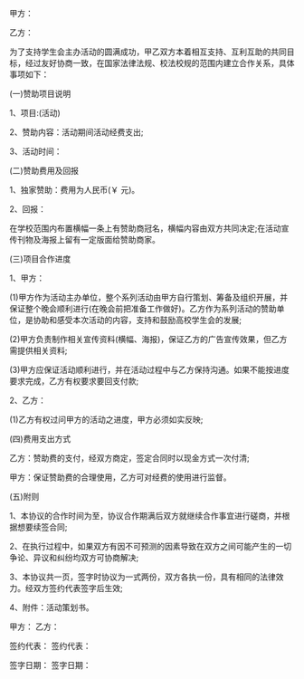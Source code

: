 
 


甲方：


乙方：


为了支持学生会主办活动的圆满成功，甲乙双方本着相互支持、互利互助的共同目标，经过友好协商一致，在国家法律法规、校法校规的范围内建立合作关系，具体事项如下：


(一)赞助项目说明


1、项目:(活动)


2、赞助内容：活动期间活动经费支出;


3、活动时间：


(二)赞助费用及回报


1、独家赞助：费用为人民币(￥ 元)。


2、回报：


在学校范围内布置横幅一条上有赞助商冠名，横幅内容由双方共同决定;在活动宣传刊物及海报上留有一定版面给赞助商家。


(三)项目合作进度


1、甲方：


(1)甲方作为活动主办单位，整个系列活动由甲方自行策划、筹备及组织开展，并保证整个晚会顺利进行(在晚会前把准备工作做好)。乙方作为系列活动的赞助单位，是协助和感受本次活动的内容，支持和鼓励高校学生会的发展;


(2)甲方负责制作相关宣传资料(横幅、海报)，保证乙方的广告宣传效果，但乙方需提供相关资料;


(3)甲方应保证活动顺利进行，并在活动过程中与乙方保持沟通。如果不能按进度要求完成，乙方有权要求要回支付款;


2、乙方：


(1)乙方有权过问甲方的活动之进度，甲方必须如实反映;


(四)费用支出方式


乙方：赞助费的支付，经双方商定，签定合同时以现金方式一次付清;


甲方：保证赞助费的合理使用，乙方可对经费的使用进行监督。


(五)附则


1、本协议的合作时间为至，协议合作期满后双方就继续合作事宜进行磋商，并根据想要续签合同;


2、在执行过程中，如果双方有因不可预测的因素导致在双方之间可能产生的一切争论、异议和纠纷均双方可协商解决;


3、本协议共一页，签字时协议为一式两份，双方各执一份，具有相同的法律效力。经双方签约代表签字后生效;


4、附件：活动策划书。


甲方：       乙方：


签约代表：   签约代表：


签字日期：   签字日期：
 


 

 
 
 
 
 
  


  
 

  


  


  
 
 
 
 

